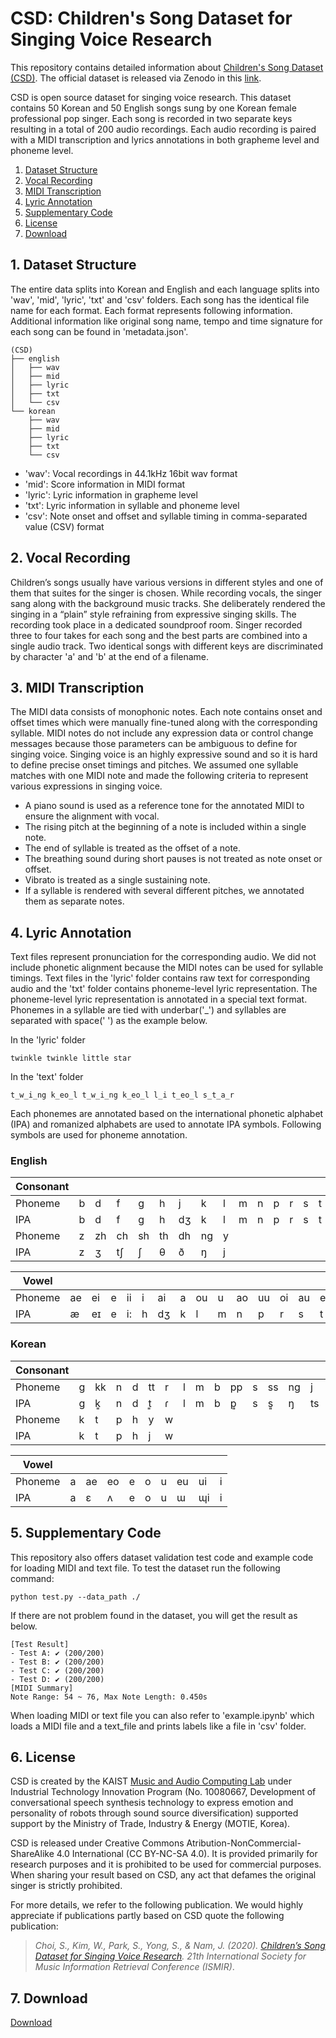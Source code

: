 # CSD: Children's Song Dataset for Singing Voice Research
This repository contains detailed information about [Children's Song Dataset (CSD)](https://program.ismir2020.net/static/lbd/ISMIR2020-LBD-435-abstract.pdf). The official dataset is released via Zenodo in this [link](https://zenodo.org/record/4785016#.YLYW6P0QtTa).

CSD is open source dataset for singing voice research. This dataset contains 50 Korean and 50 English songs sung by one Korean female professional pop singer. Each song is recorded in two separate keys resulting in a total of 200 audio recordings. Each audio recording is paired with a MIDI transcription and lyrics annotations in both grapheme level and phoneme level.

1. [Dataset Structure](#dataset_structure)
2. [Vocal Recording](#vocal_recording)
3. [MIDI Transcription](#midi_transcription)
4. [Lyric Annotation](#lyric_annotation)
5. [Supplementary Code](#supplementary_code)
6. [License](#license)
7. [Download](#download)


## 1. Dataset Structure <a name="dataset_structure"></a>
The entire data splits into Korean and English and each language splits into 'wav', 'mid', 'lyric', 'txt' and 'csv' folders. Each song has the identical file name for each format. Each format represents following information. Additional information like original song name, tempo and time signature for each song can be found in 'metadata.json'.

```
(CSD)
├── english
│   ├── wav
│   ├── mid
│   ├── lyric
│   ├── txt
│   └── csv
└── korean
    ├── wav
    ├── mid
    ├── lyric
    ├── txt
    └── csv
```

- 'wav': Vocal recordings in 44.1kHz 16bit wav format
- 'mid': Score information in MIDI format
- 'lyric': Lyric information in grapheme level
- 'txt': Lyric information in syllable and phoneme level
- 'csv': Note onset and offset and syllable timing in comma-separated value (CSV) format

## 2. Vocal Recording <a name="vocal_recording"></a>
Children’s songs usually have various versions in different styles and one of them that suites for the singer is chosen. While recording vocals, the singer sang along with the background music tracks. She deliberately rendered the singing in a “plain” style refraining from expressive singing skills. The recording took place in a dedicated soundproof room. Singer recorded three to four takes for each song and the best parts are combined into a single audio track. Two identical songs with different keys are discriminated by character 'a' and 'b' at the end of a filename.

## 3. MIDI Transcription <a name="midi_transcription"></a>
The MIDI data consists of monophonic notes. Each note contains onset and offset times which were manually fine-tuned along with the corresponding syllable. MIDI notes do not include any expression data or control change messages because those parameters can be ambiguous to define for singing voice. Singing voice is an highly expressive sound and so it is hard to define precise onset timings and pitches. We assumed one syllable matches with one MIDI note and made the following criteria to represent various expressions in singing voice.

- A piano sound is used as a reference tone for the annotated MIDI to ensure the alignment with vocal.
- The rising pitch at the beginning of a note is included within a single note.
- The end of syllable is treated as the offset of a note.
- The breathing sound during short pauses is not treated as note onset or offset.
- Vibrato is treated as a single sustaining note.
- If a syllable is rendered with several different pitches, we annotated them as separate notes.

## 4. Lyric Annotation <a name="lyric_annotation"></a>
Text files represent pronunciation for the corresponding audio. We did not include phonetic alignment because the MIDI notes can be used for syllable timings. Text files in the 'lyric' folder contains raw text for corresponding audio and the 'txt' folder contains phoneme-level lyric representation. The phoneme-level lyric representation is annotated in a special text format. Phonemes in a syllable are tied with underbar('_') and syllables are separated with space(' ') as the example below.

In the 'lyric' folder
```
twinkle twinkle little star
```

In the 'text' folder
```
t_w_i_ng k_eo_l t_w_i_ng k_eo_l l_i t_eo_l s_t_a_r
```

Each phonemes are annotated based on the international phonetic alphabet (IPA) and romanized alphabets are used to annotate IPA symbols. Following symbols are used for phoneme annotation.

### English
|Consonant  |  |  |  |  |  |  |  |  |  |  |  |  |  |  |  |  |
|-----------|--|--|--|--|--|--|--|--|--|--|--|--|--|--|--|--|
| Phoneme   |b |d |f |g |h |j |k |l |m |n |p |r |s |t |v |w |
| IPA       |b |d |f |g |h |dʒ|k |l |m |n |p |r |s |t |v |w |
| Phoneme   |z |zh|ch|sh|th|dh|ng|y |  |  |  |  |  |  |  |  |
| IPA       |z |ʒ |tʃ|ʃ |θ |ð |ŋ |j |  |  |  |  |  |  |  |  |


| Vowel     |  |  |  |  |  |  |  |  |  |  |  |  |  |  |  |  |
|-----------|--|--|--|--|--|--|--|--|--|--|--|--|--|--|--|--|
| Phoneme   |ae|ei|e |ii|i |ai|a |ou|u |ao|uu|oi|au|eo|er|oo|
| IPA       |æ |eɪ|e |i:|h |dʒ|k |l |m |n |p |r |s |t |v |w |

### Korean
| Consonant |  |  |  |  |  |  |  |  |  |  |  |  |  |  |  |   |
|-----------|--|--|--|--|--|--|--|--|--|--|--|--|--|--|--|---|
| Phoneme   |g |kk|n |d |tt|r |l |m |b |pp|s |ss|ng|j |jj|ch |
| IPA       |g |k͈ |n |d |t͈ |ɾ |l |m |b |p͈ |s |s͈ |ŋ |ts|ts͈|tsʰ|
| Phoneme   |k |t |p |h |y |w |  |  |  |  |  |  |  |  |  |   |
| IPA       |k |t |p |h |j |w |  |  |  |  |  |  |  |  |  |   |


| Vowel     |  |  |  |  |  |  |  |  |  |
|-----------|--|--|--|--|--|--|--|--|--|
| Phoneme   |a |ae|eo|e |o |u |eu|ui|i |
| IPA       |a |ɛ |ʌ |e |o |u |ɯ |ɰi|i |


## 5. Supplementary Code <a name="supplementary_code"></a>
This repository also offers dataset validation test code and example code for loading MIDI and text file. To test the dataset run the following command:
```
python test.py --data_path ./
```

If there are not problem found in the dataset, you will get the result as below.
```
[Test Result]
- Test A: ✔ (200/200)
- Test B: ✔ (200/200)
- Test C: ✔ (200/200)
- Test D: ✔ (200/200)
[MIDI Summary]
Note Range: 54 ~ 76, Max Note Length: 0.450s
```
When loading MIDI or text file you can also refer to 'example.ipynb' which loads a MIDI file and a text_file and prints labels like a file in 'csv' folder.


## 6. License <a name="license"></a>
CSD is created by the KAIST [Music and Audio Computing Lab](https://mac.kaist.ac.kr/) under Industrial Technology Innovation Program (No. 10080667, Development of conversational speech synthesis technology to express emotion and personality of robots through sound source diversification) supported support by the Ministry of Trade, Industry & Energy (MOTIE, Korea).

CSD is released under Creative Commons Atribution-NonCommercial-ShareAlike 4.0 International (CC BY-NC-SA 4.0). It is provided primarily for research purposes and it is prohibited to be used for commercial purposes. When sharing your result based on CSD, any act that defames the original singer is strictly prohibited.

For more details, we refer to the following publication. We would highly appreciate if publications partly based on CSD quote the following publication:

> *Choi, S., Kim, W., Park, S., Yong, S., & Nam, J. (2020). [Children’s Song Dataset for Singing Voice Research](https://program.ismir2020.net/static/lbd/ISMIR2020-LBD-435-abstract.pdf). 21th International Society for Music Information Retrieval Conference (ISMIR)*.

## 7. Download <a name="download"></a>
[Download](https://zenodo.org/record/4785016#.YLYW6P0QtTa)